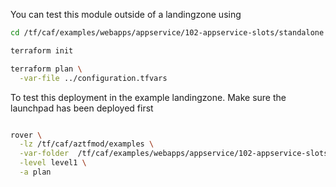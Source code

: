 You can test this module outside of a landingzone using

```bash
cd /tf/caf/examples/webapps/appservice/102-appservice-slots/standalone

terraform init

terraform plan \
  -var-file ../configuration.tfvars 

```

To test this deployment in the example landingzone. Make sure the launchpad has been deployed first

```bash

rover \
  -lz /tf/caf/aztfmod/examples \
  -var-folder  /tf/caf/examples/webapps/appservice/102-appservice-slots/ \
  -level level1 \
  -a plan

```